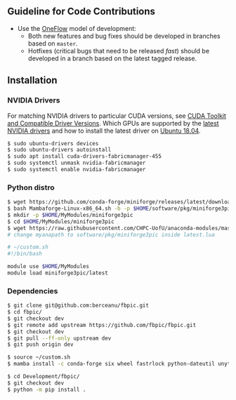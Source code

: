 ## Guideline for Code Contributions

* Use the [OneFlow](https://www.endoflineblog.com/oneflow-a-git-branching-model-and-workflow) model of development:
  - Both new features and bug fixes should be developed in branches based on `master`.
  - Hotfixes (critical bugs that need to be released *fast*) should be developed in a branch based on the latest tagged release.


## Installation

### NVIDIA Drivers

For matching NVIDIA drivers to particular CUDA versions, see [CUDA Toolkit and Compatible Driver Versions](https://docs.nvidia.com/cuda/cuda-toolkit-release-notes/index.html#major-components__table-cuda-toolkit-driver-versions).
Which GPUs are supported by the [latest NVIDIA drivers](https://www.nvidia.com/object/unix.html) and how to install the latest driver on [Ubuntu 18.04](https://www.linuxbabe.com/ubuntu/install-nvidia-driver-ubuntu-18-04).


```bash
$ sudo ubuntu-drivers devices
$ sudo ubuntu-drivers autoinstall
$ sudo apt install cuda-drivers-fabricmanager-455
$ sudo systemctl unmask nvidia-fabricmanager
$ sudo systemctl enable nvidia-fabricmanager
```

### Python distro

```bash
$ wget https://github.com/conda-forge/miniforge/releases/latest/download/Mambaforge-Linux-x86_64.sh
$ bash Mambaforge-Linux-x86_64.sh -b -p $HOME/software/pkg/miniforge3pic
$ mkdir -p $HOME/MyModules/miniforge3pic
$ cd $HOME/MyModules/miniforge3pic
$ wget https://raw.githubusercontent.com/CHPC-UofU/anaconda-modules/master/miniconda3/latest.lua
# change myanapath to software/pkg/miniforge3pic inside latest.lua
```

```bash
# ~/custom.sh
#!/bin/bash

module use $HOME/MyModules
module load miniforge3pic/latest
```

### Dependencies 

```bash
$ git clone git@github.com:berceanu/fbpic.git
$ cd fbpic/
$ git checkout dev
$ git remote add upstream https://github.com/fbpic/fbpic.git
$ git checkout dev
$ git pull --ff-only upstream dev
$ git push origin dev
```

```bash
$ source ~/custom.sh
$ mamba install -c conda-forge six wheel fastrlock python-dateutil unyt numba scipy matplotlib pandas h5py openpmd-api mkl cupy pyopencl ocl-icd-system signac signac-flow signac-dashboard pylint black rope pynvml schedule
```

```bash
$ cd Development/fbpic/
$ git checkout dev
$ python -m pip install .
```
